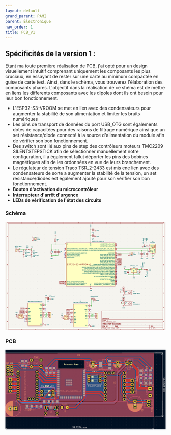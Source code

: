 ```yaml
---
layout: default
grand_parent: PAMI
parent: Électronique
nav_order: 1
title: PCB_V1
---
```


## Spécificités de la version 1 :

Étant ma toute première réalisation de PCB, j'ai opté pour un design visuellement intuitif comprenant uniquement les composants les plus cruciaux, en essayant de rester sur une carte au minimum compactée en guise de carte test. Ainsi, dans le schéma, vous trouverez l'élaboration des composants phares.
L'objectif dans la réalisation de ce shéma est de mettre en liens les differents composants avec les dipoles dont ils ont besoin pour leur bon fonctionnement.

- L'ESP32-S3-VROOM se met en lien avec des condensateurs pour augmenter la stabilité de son alimentation et limiter les bruits numériques
- Les pins de transport de données du port USB_OTG sont égalements dotés de capacitées pour des raisons de filtrage numérique ainsi que un set résistance/diode connecté à la source d'alimentation du module afin de vérifier son bon fonctionnement. 
- Des switch sont lié aux pins de step des contrôleurs moteurs TMC2209 SILENTSTEPSTICK afin de sélectionner manuellement notre configuration, il a également fallut déporter les pins des bobines magnétiques afin de les ordonnées en vue de leurs branchement.
- Le régulateur de tension Traco TSR_2-2433 est mis ene lien avec des condensateurs de sorte a augmenter la stabilité de la tension, un set resistance/diodes est également ajouté pour son vérifier son bon fonctionnement.
- **Bouton d'activation du microcontrôleur**
- **Interrupteur d'arrêt d'urgence**
- **LEDs de vérification de l'état des circuits**



### Schéma

![Illustration schématique](../images/ShematicPAMI_V1.png)

### PCB

![Image PCB](../images/PCBPAMI_V1.png)
